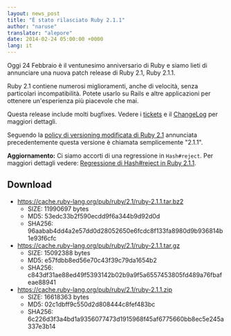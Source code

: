 ```yaml
---
layout: news_post
title: "È stato rilasciato Ruby 2.1.1"
author: "naruse"
translator: "alepore"
date: 2014-02-24 05:00:00 +0000
lang: it
---
```


Oggi 24 Febbraio è il ventunesimo anniversario di Ruby
e siamo lieti di annunciare una nuova patch release di Ruby 2.1, Ruby 2.1.1.

Ruby 2.1 contiene numerosi miglioramenti, anche di velocità, senza particolari
incompatibilità. Potete usarlo su Rails e altre applicazioni per ottenere
un'esperienza più piacevole che mai.

Questa release include molti bugfixes.
Vedere i [tickets](https://bugs.ruby-lang.org/projects/ruby-21/issues?set_filter=1&amp;status_id=5)
e il [ChangeLog](https://svn.ruby-lang.org/repos/ruby/tags/v2_1_1/ChangeLog)
per maggiori dettagli.

Seguendo la [policy di versioning modificata di Ruby 2.1](https://www.ruby-lang.org/it/news/2013/12/21/ruby-version-policy-changes-with-2-1-0/)
annunciata precedentemente questa versione è chiamata semplicemente "2.1.1".

**Aggiornamento:** Ci siamo accorti di una regressione in `Hash#reject`. Per
maggiori dettagli vedere:
[Regressione di Hash#reject in Ruby 2.1.1](https://www.ruby-lang.org/it/news/2014/03/10/regression-of-hash-reject-in-ruby-2-1-1/).

## Download

* <https://cache.ruby-lang.org/pub/ruby/2.1/ruby-2.1.1.tar.bz2>
  * SIZE:   11990697 bytes
  * MD5:    53edc33b2f590ecdd9f6a344b9d92d0d
  * SHA256: 96aabab4dd4a2e57dd0d28052650e6fcdc8f133fa8980d9b936814b1e93f6cfc
* <https://cache.ruby-lang.org/pub/ruby/2.1/ruby-2.1.1.tar.gz>
  * SIZE:   15092388 bytes
  * MD5:    e57fdbb8ed56e70c43f39c79da1654b2
  * SHA256: c843df31ae88ed49f5393142b02b9a9f5a6557453805fd489a76fbafeae88941
* <https://cache.ruby-lang.org/pub/ruby/2.1/ruby-2.1.1.zip>
  * SIZE:   16618363 bytes
  * MD5:    02c1dbff9c550d2d808444c8fef483bc
  * SHA256: 6c226d3f3a4bd1a9356077473d1915968f45af6775660bb8ec5e245a337e3b14
